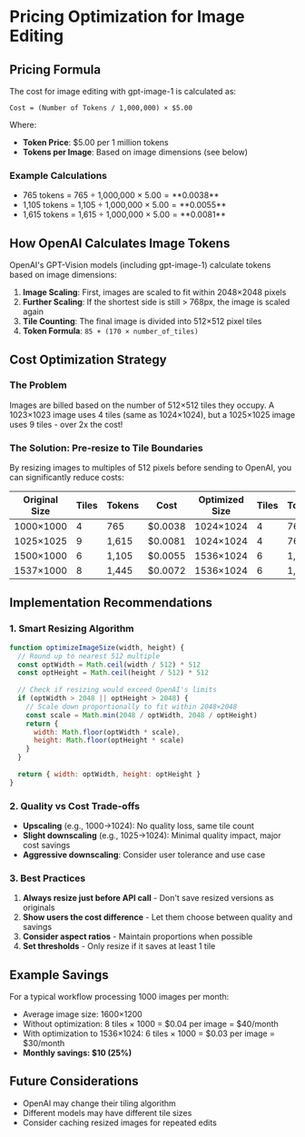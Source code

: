 # Pricing Optimization for Image Editing

## Pricing Formula

The cost for image editing with gpt-image-1 is calculated as:

```
Cost = (Number of Tokens / 1,000,000) × $5.00
```

Where:
- **Token Price**: $5.00 per 1 million tokens
- **Tokens per Image**: Based on image dimensions (see below)

### Example Calculations
- 765 tokens = 765 ÷ 1,000,000 × $5.00 = **$0.0038**
- 1,105 tokens = 1,105 ÷ 1,000,000 × $5.00 = **$0.0055**
- 1,615 tokens = 1,615 ÷ 1,000,000 × $5.00 = **$0.0081**

## How OpenAI Calculates Image Tokens

OpenAI's GPT-Vision models (including gpt-image-1) calculate tokens based on image dimensions:

1. **Image Scaling**: First, images are scaled to fit within 2048×2048 pixels
2. **Further Scaling**: If the shortest side is still > 768px, the image is scaled again
3. **Tile Counting**: The final image is divided into 512×512 pixel tiles
4. **Token Formula**: `85 + (170 × number_of_tiles)`

## Cost Optimization Strategy

### The Problem
Images are billed based on the number of 512×512 tiles they occupy. A 1023×1023 image uses 4 tiles (same as 1024×1024), but a 1025×1025 image uses 9 tiles - over 2x the cost!

### The Solution: Pre-resize to Tile Boundaries

By resizing images to multiples of 512 pixels before sending to OpenAI, you can significantly reduce costs:

| Original Size | Tiles | Tokens | Cost | Optimized Size | Tiles | Tokens | Cost | Savings |
|--------------|-------|--------|------|----------------|-------|--------|------|---------|
| 1000×1000 | 4 | 765 | $0.0038 | 1024×1024 | 4 | 765 | $0.0038 | 0% |
| 1025×1025 | 9 | 1,615 | $0.0081 | 1024×1024 | 4 | 765 | $0.0038 | 53% |
| 1500×1000 | 6 | 1,105 | $0.0055 | 1536×1024 | 6 | 1,105 | $0.0055 | 0% |
| 1537×1000 | 8 | 1,445 | $0.0072 | 1536×1024 | 6 | 1,105 | $0.0055 | 24% |

## Implementation Recommendations

### 1. Smart Resizing Algorithm
```javascript
function optimizeImageSize(width, height) {
  // Round up to nearest 512 multiple
  const optWidth = Math.ceil(width / 512) * 512
  const optHeight = Math.ceil(height / 512) * 512
  
  // Check if resizing would exceed OpenAI's limits
  if (optWidth > 2048 || optHeight > 2048) {
    // Scale down proportionally to fit within 2048×2048
    const scale = Math.min(2048 / optWidth, 2048 / optHeight)
    return {
      width: Math.floor(optWidth * scale),
      height: Math.floor(optHeight * scale)
    }
  }
  
  return { width: optWidth, height: optHeight }
}
```

### 2. Quality vs Cost Trade-offs

- **Upscaling** (e.g., 1000→1024): No quality loss, same tile count
- **Slight downscaling** (e.g., 1025→1024): Minimal quality impact, major cost savings
- **Aggressive downscaling**: Consider user tolerance and use case

### 3. Best Practices

1. **Always resize just before API call** - Don't save resized versions as originals
2. **Show users the cost difference** - Let them choose between quality and savings
3. **Consider aspect ratios** - Maintain proportions when possible
4. **Set thresholds** - Only resize if it saves at least 1 tile

## Example Savings

For a typical workflow processing 1000 images per month:
- Average image size: 1600×1200
- Without optimization: 8 tiles × 1000 = $0.04 per image = $40/month
- With optimization to 1536×1024: 6 tiles × 1000 = $0.03 per image = $30/month
- **Monthly savings: $10 (25%)**

## Future Considerations

- OpenAI may change their tiling algorithm
- Different models may have different tile sizes
- Consider caching resized images for repeated edits